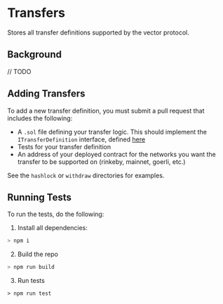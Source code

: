 # Transfers

Stores all transfer definitions supported by the vector protocol.

## Background

// TODO

## Adding Transfers

To add a new transfer definition, you must submit a pull request that includes the following:

- A `.sol` file defining your transfer logic. This should implement the `ITransferDefinition` interface, defined [here](https://github.com/connext/vector/blob/main/modules/contracts/src.sol/interfaces/ITransferDefinition.sol)
- Tests for your transfer definition
- An address of your deployed contract for the networks you want the transfer to be supported on (rinkeby, mainnet, goerli, etc.)

See the `hashlock` or `withdraw` directories for examples.

## Running Tests

To run the tests, do the following:

1. Install all dependencies:

```sh
> npm i
```

2. Build the repo

```sh
> npm run build
```

3. Run tests

```
> npm run test
```

